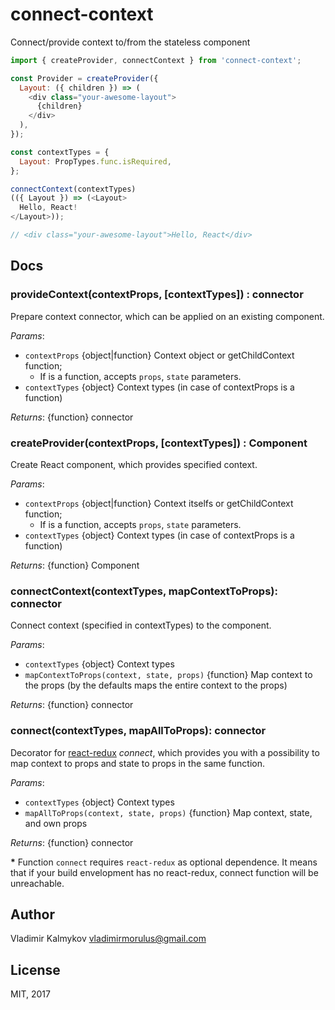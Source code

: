 connect-context
==

Connect/provide context to/from the stateless component

```js
import { createProvider, connectContext } from 'connect-context';

const Provider = createProvider({
  Layout: ({ children }) => (
    <div class="your-awesome-layout">
      {children}
    </div>
  ),
});

const contextTypes = {
  Layout: PropTypes.func.isRequired,
};

connectContext(contextTypes)
(({ Layout }) => (<Layout>
  Hello, React!
</Layout>));

// <div class="your-awesome-layout">Hello, React</div>
```

Docs
----

### provideContext(contextProps, [contextTypes]) : connector

Prepare context connector, which can be applied on an existing component.

_Params_:

- `contextProps` {object|function} Context object or getChildContext function;
  - If is a function, accepts `props`, `state` parameters.
- `contextTypes` {object} Context types (in case of contextProps is a function)

_Returns_: {function} connector

### createProvider(contextProps, [contextTypes]) : Component

Create React component, which provides specified context.

_Params_:

- `contextProps` {object|function} Context itselfs or getChildContext function;
  - If is a function, accepts `props`, `state` parameters.
- `contextTypes` {object} Context types (in case of contextProps is a function)

_Returns_: {function} Component

### connectContext(contextTypes, mapContextToProps): connector

Connect context (specified in contextTypes) to the component.

_Params_:

- `contextTypes` {object} Context types
- `mapContextToProps(context, state, props)` {function} Map context to the props (by the defaults maps the entire context to the props)

_Returns_: {function} connector

### connect(contextTypes, mapAllToProps): connector

Decorator for [react-redux](https://github.com/reactjs/react-redux) _connect_, which provides you with a possibility to map context to props and state to props in the same function.

_Params_:

- `contextTypes` {object} Context types
- `mapAllToProps(context, state, props)` {function} Map context, state, and own props

_Returns_: {function} connector

__*__ Function `connect` requires `react-redux` as optional dependence. It means that if your build envelopment has no react-redux, connect function will be unreachable.

Author
----

Vladimir Kalmykov <vladimirmorulus@gmail.com>

License
----

MIT, 2017
